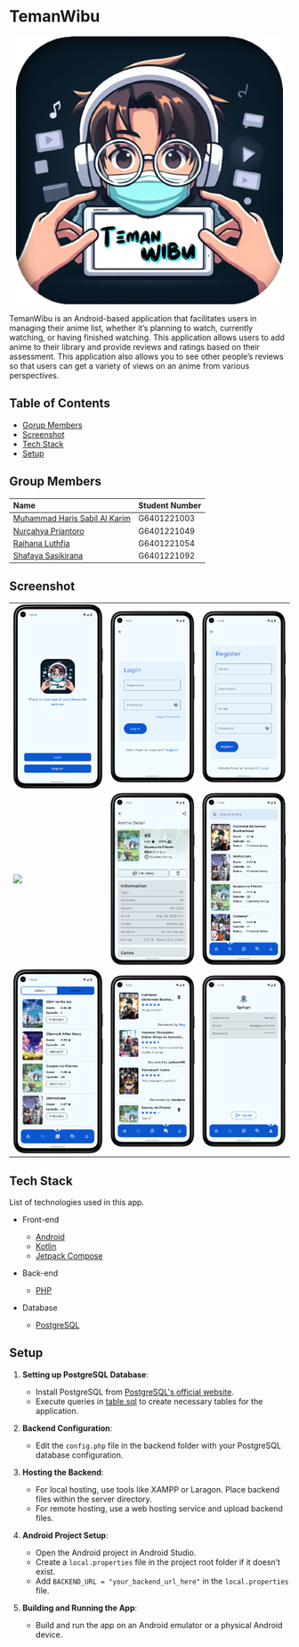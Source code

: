 # TemanWibu

<div align="center">
  <img src="https://github.com/harissabil/TemanWibu/blob/main/assets/logo/teman_wibu.png" width="480" alt="Centered Image">
</div>

TemanWibu is an Android-based application that facilitates users in managing their anime list, whether it’s planning to watch, currently watching, or having finished watching. This application allows users to add anime to their library and provide reviews and ratings based on their assessment. This application also allows you to see other people’s reviews so that users can get a variety of views on an anime from various perspectives.

## Table of Contents
- [Gorup Members](#group-members)
- [Screenshot](#screenshot)
- [Tech Stack](#tech-stack)
- [Setup](#setup)

## Group Members

| Name | Student Number |
| :-------- | :------- | 
[Muhammad Haris Sabil Al Karim](https://github.com/harissabil) | G6401221003 |
[Nurcahya Priantoro](https://github.com/)| G6401221049 |
[Raihana Luthfia](https://github.com/)| G6401221054 |
[Shafaya Sasikirana](https://www.github.com/)| G6401221092 |

## Screenshot
<table>
  <tbody>
    <tr>
      <td><img src="assets/screenshot/welcome.png?raw=true"/></td>
      <td><img src="assets/screenshot/login.png?raw=true"/></td>
      <td><img src="assets/screenshot/register.png?raw=true"/></td>
    </tr>
    <tr>
      <td><img src="assets/screenshot/home.png?raw=true"/></td>
      <td><img src="assets/screenshot/detail.png?raw=true"/></td>
      <td><img src="assets/screenshot/search.png?raw=true"/></td>
    </tr>
    <tr>
      <td><img src="assets/screenshot/library.png?raw=true"/></td>
      <td><img src="assets/screenshot/forum.png?raw=true"/></td>
      <td><img src="assets/screenshot/profile.png?raw=true"/></td>
    </tr>
  </tbody>
</table>

## Tech Stack

List of technologies used in this app.

- Front-end
  - [Android](https://developer.android.com/)
  - [Kotlin](https://kotlinlang.org/)
  - [Jetpack Compose](https://developer.android.com/jetpack/compose)

- Back-end
  - [PHP](https://www.php.net/)

- Database
  - [PostgreSQL](https://www.postgresql.org/)

## Setup
1. **Setting up PostgreSQL Database**:
   - Install PostgreSQL from [PostgreSQL's official website](https://www.postgresql.org/).
   - Execute queries in [table.sql](./sql/table.sql) to create necessary tables for the application.

2. **Backend Configuration**:
   - Edit the `config.php` file in the backend folder with your PostgreSQL database configuration.

3. **Hosting the Backend**:
   - For local hosting, use tools like XAMPP or Laragon. Place backend files within the server directory.
   - For remote hosting, use a web hosting service and upload backend files.

4. **Android Project Setup**:
   - Open the Android project in Android Studio.
   - Create a `local.properties` file in the project root folder if it doesn’t exist.
   - Add `BACKEND_URL = "your_backend_url_here"` in the `local.properties` file.

5. **Building and Running the App**:
   - Build and run the app on an Android emulator or a physical Android device.
